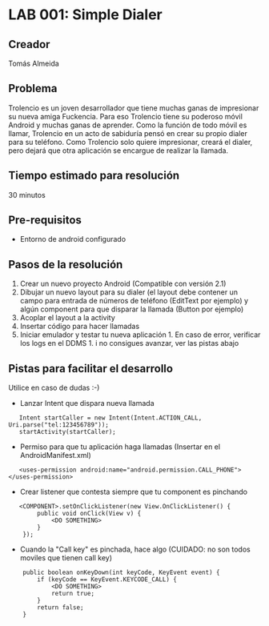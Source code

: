 # LAB 001: Simple Dialer #

## Creador ##
Tomás Almeida


## Problema ##
Trolencio es un joven desarrollador que tiene muchas ganas de impresionar su nueva amiga Fuckencia. Para eso Trolencio tiene su poderoso móvil Android y muchas ganas de aprender. Como la función de todo móvil es llamar, Trolencio en un acto de sabiduría pensó en crear su propio dialer para su teléfono. Como Trolencio solo quiere impresionar, creará el dialer, pero dejará que otra aplicación se encargue de realizar la llamada.

## Tiempo estimado para resolución ##
30 minutos

## Pre-requisitos ##
  * Entorno de android configurado

## Pasos de la resolución ##

  1. Crear un nuevo proyecto Android (Compatible con versión 2.1)
  1. Dibujar un nuevo layout para su dialer (el layout debe contener un campo para entrada de números de teléfono (EditText por ejemplo) y algún component para que disparar la llamada (Button por ejemplo)
  1. Acoplar el layout a la activity
  1. Insertar código para hacer llamadas
  1. Iniciar emulador y testar tu nueva aplicación
    1. En caso de error, verificar los logs en el DDMS
    1. i no consigues avanzar, ver las pistas abajo

## Pistas para facilitar el desarrollo ##

Utilice en caso de dudas :-)

  * Lanzar Intent que dispara nueva llamada

```
   Intent startCaller = new Intent(Intent.ACTION_CALL, Uri.parse("tel:123456789"));
   startActivity(startCaller);
```

  * Permiso para que tu aplicación haga llamadas (Insertar en el AndroidManifest.xml)

```
   <uses-permission android:name="android.permission.CALL_PHONE"></uses-permission>
```

  * Crear listener que contesta siempre que tu component es pinchando

```
   <COMPONENT>.setOnClickListener(new View.OnClickListener() {
		public void onClick(View v) {
			<DO SOMETHING>
		}
    });
```

  * Cuando la "Call key" es pinchada, hace algo (CUIDADO: no son todos moviles que tienen call key)

```
	public boolean onKeyDown(int keyCode, KeyEvent event) {
		if (keyCode == KeyEvent.KEYCODE_CALL) {
			<DO SOMETHING>
			return true;
		}
		return false;
	}
```